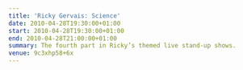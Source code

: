 ```yaml
---
title: 'Ricky Gervais: Science'
date: 2010-04-28T19:30:00+01:00
start: 2010-04-28T19:30:00+01:00
end: 2010-04-28T21:00:00+01:00
summary: The fourth part in Ricky’s themed live stand-up shows.
venue: 9c3xhp58+6x
---
```

